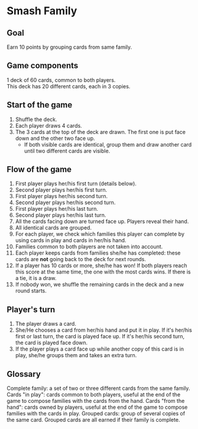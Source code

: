 ﻿# Smash Family

## Goal

Earn 10 points by grouping cards from same family.

## Game components

1 deck of 60 cards, common to both players.  
This deck has 20 different cards, each in 3 copies.

## Start of the game

1. Shuffle the deck.
2. Each player draws 4 cards.
3. The 3 cards at the top of the deck are drawn. The first one is put face down and the other two face up.
	* If both visible cards are identical, group them and draw another card until two different cards are visible.

## Flow of the game

1. First player plays her/his first turn (details below).
2. Second player plays her/his first turn.
3. First player plays her/his second turn.
4. Second player plays her/his second turn.
5. First player plays her/his last turn.
6. Second player plays her/his last turn.
7. All the cards facing down are turned face up. Players reveal their hand.
8. All identical cards are grouped.
9. For each player, we check which families this player can complete by using cards in play and cards in her/his hand.
10. Families common to both players are not taken into account.
11. Each player keeps cards from families she/he has completed: these cards are **not** going back to the deck for next rounds.
12. If a player has 10 cards or more, she/he has won! If both players reach this score at the same time, the one with the most cards wins. If there is a tie, it is a draw.
13. If nobody won, we shuffle the remaining cards in the deck and a new round starts.

## Player's turn

1. The player draws a card.
2. She/He chooses a card from her/his hand and put it in play. If it's her/his first or last turn, the card is played face up. If it's her/his second turn, the card is played face down.
3. If the player plays a card face up while another copy of this card is in play, she/he groups them and takes an extra turn.

## Glossary

Complete family: a set of two or three different cards from the same family.
Cards "in play": cards common to both players, useful at the end of the game to compose families with the cards from the hand.
Cards "from the hand": cards owned by players, useful at the end of the game to compose families with the cards in play.
Grouped cards: group of several copies of the same card. Grouped cards are all earned if their family is complete.